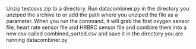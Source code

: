 Unzip testcsvs.zip to a directory.  Run datacombiner.py in the directory you unziped the archive to or add the path where you unziped the file as a parameter.  When you run the command, it will grab the first oxygen sensor file, heart rate sensor file and HRBRC sensor file and combine them into a new csv called combined_sorted.csv and save it in the directory you are running datacombiner.py
